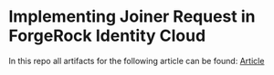 # Implementing Joiner Request in ForgeRock Identity Cloud

In this repo all artifacts for the following article can be found: [Article](https://medium.com/@aydintekin/implementing-joiner-request-in-forgerock-identity-cloud-d28c1cc9d1b)

